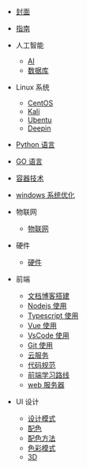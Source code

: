 - [封面](/)
- [指南](guide.md)

- 人工智能

  - [AI](AI/aiList.md)
  - [数据库](Database/dbList.md)

- Linux 系统

  - [CentOS](Linux/CentOS/cosList.md)
  - [Kali](Linux/Kali/kaliList.md)
  - [Ubentu](Linux/Ubentu/ubentuList.md)
  - [Deepin](Linux/Deepin/deepinList.md)

- [Python 语言](Python/pyList.md)
- [GO 语言](Go/goList.md)
- [容器技术](Container/ctList.md)
- [windows 系统优化](system-optimization/SOList.md)

- 物联网

  - [物联网](IOT/IotList.md)

- 硬件

  - [硬件](Hardware/hwList.md)

- 前端

  - [文档博客搭建](Web/docsBuild.md)
  - [Nodejs 使用](Web/Nodejs/node_jsStart.md)
  - [Typescript 使用](Web/Nodejs/typescriptStart.md)
  - [Vue 使用](Web/Vue/VList.md)
  - [VsCode 使用](Web/VsCode/VCList.md)
  - [Git 使用](Web/Git/GitList.md)
  - [云服务](Web/CloudServers/CloudList.md)
  - [代码规范](Web/CodeStandards/CodeList.md)
  - [前端学习路线](Web/Frontlearning.md)
  - [web 服务器](Server/SList.md)

- UI 设计

  - [设计模式](UI/designPattern.md)
  - [配色](UI/matching.md)
  - [配色方法](UI/matchingMethod.md)
  - [色彩模式](UI/colorMode.md)
  - [3D](3D/3dList.md)
